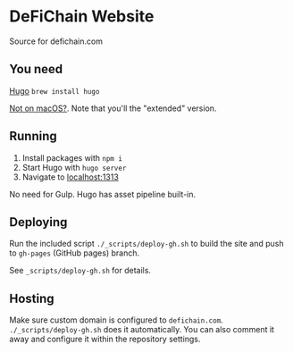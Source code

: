 # DeFiChain Website
Source for defichain.com

## You need

[Hugo](https://gohugo.io/) `brew install hugo`

[Not on macOS?](https://gohugo.io/getting-started/installing). Note that you'll the "extended" version.

## Running

1. Install packages with `npm i`
2. Start Hugo with `hugo server`
3. Navigate to [localhost:1313](localhost:1313)

No need for Gulp. Hugo has asset pipeline built-in.

## Deploying

Run the included script `./_scripts/deploy-gh.sh` to build the site and push to `gh-pages` (GitHub pages) branch.

See `_scripts/deploy-gh.sh` for details.

## Hosting

Make sure custom domain is configured to `defichain.com`. `./_scripts/deploy-gh.sh` does it automatically. You can also comment it away and configure it within the repository settings.
